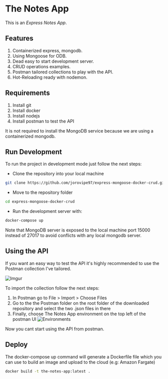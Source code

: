 # The Notes App
This is an *Express Notes App*.

## Features
1. Containerized express, mongodb.
2. Using Mongoose for ODB.
3. Dead easy to start development server.
4. CRUD operations examples.
5. Postman tailored collections to play with the API.
6. Hot-Reloading ready with nodemon.

## Requirements
1. Install git
2. Install docker
3. Install nodejs
4. Install postman to test the API

It is not required to install the MongoDB service because we are using a containerized mongodb.

## Run Development
To run the project in development mode just follow the next steps:

* Clone the repository into your local machine
```bash
git clone https://github.com/jorovipe97/express-mongoose-docker-crud.git
```
* Move to the repository folder
```bash
cd express-mongoose-docker-crud
```
* Run the development server with:
```bash
docker-compose up
```

Note that MongoDB server is exposed to the local machine port 15000 instead of 27017 to avoid conflicts with any local mongodb server.

## Using the API
If you want an easy way to test the API it's highly recommended to use the Postman collection I've tailored.

![Imgur](https://imgur.com/9ANpGbA.png)

To import the collection follow the next steps:
1. In Postman go to File > Import > Choose Files
2. Go to the the Postman folder on the root folder of the downloaded repository and select the two .json files in there
3. Finally, choose The Notes App environment on the top left of the postman UI ![Environments](https://imgur.com/q7tCKbq.png)

Now you cant start using the API from postman.

## Deploy
The docker-compose up command will generate a Dockerfile file which you can use to build an image and upload to the cloud (e.g: Amazon Fargate)
```bash
docker build -t the-notes-app:latest .
```
